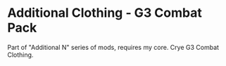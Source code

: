 # Additional Clothing - G3 Combat Pack
Part of "Additional N" series of mods, requires my core. Crye G3 Combat Clothing.
